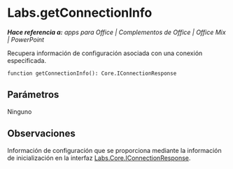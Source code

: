 
# <a name="labs.getconnectioninfo"></a>Labs.getConnectionInfo

 _**Hace referencia a:** apps para Office | Complementos de Office | Office Mix | PowerPoint_

Recupera información de configuración asociada con una conexión especificada.

```
function getConnectionInfo(): Core.IConnectionResponse
```


## <a name="parameters"></a>Parámetros

Ninguno


## <a name="remarks"></a>Observaciones

Información de configuración que se proporciona mediante la información de inicialización en la interfaz [Labs.Core.IConnectionResponse](../../reference/office-mix/labs.core.iconnectionresponse.md).

